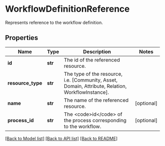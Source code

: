 # WorkflowDefinitionReference

Represents reference to the workflow definition.
## Properties
Name | Type | Description | Notes
------------ | ------------- | ------------- | -------------
**id** | **str** | The id of the referenced resource. | 
**resource_type** | **str** | The type of the resource, i.e. [Community, Asset, Domain, Attribute, Relation, WorkflowInstance]. | 
**name** | **str** | The name of the referenced resource. | [optional] 
**process_id** | **str** | The &lt;code&gt;id&lt;/code&gt; of the process corresponding to the workflow. | [optional] 

[[Back to Model list]](../README.md#documentation-for-models) [[Back to API list]](../README.md#documentation-for-api-endpoints) [[Back to README]](../README.md)



